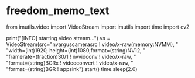 # freedom_memo_text
from imutils.video import VideoStream
import imutils
import time
import cv2

print("[INFO] starting video stream...")
vs = VideoStream(src="nvarguscamerasrc ! video/x-raw(memory:NVMM), " \
	"width=(int)1920, height=(int)1080,format=(string)NV12, " \
	"framerate=(fraction)30/1 ! nvvidconv ! video/x-raw, " \
	"format=(string)BGRx ! videoconvert ! video/x-raw, " \
	"format=(string)BGR ! appsink").start()
time.sleep(2.0)
